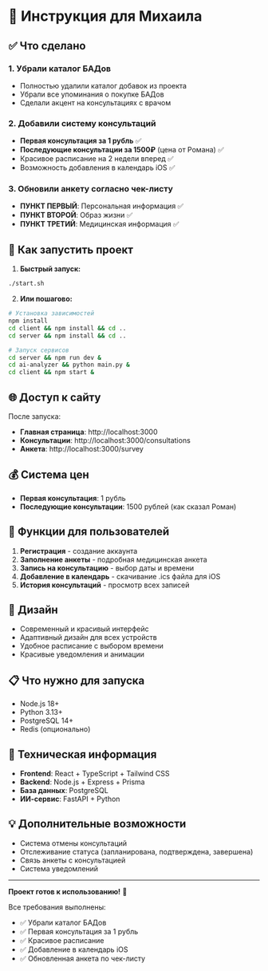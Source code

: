 # 🎯 Инструкция для Михаила

## ✅ Что сделано

### 1. Убрали каталог БАДов
- Полностью удалили каталог добавок из проекта
- Убрали все упоминания о покупке БАДов
- Сделали акцент на консультациях с врачом

### 2. Добавили систему консультаций
- **Первая консультация за 1 рубль** ✅
- **Последующие консультации за 1500₽** (цена от Романа) ✅
- Красивое расписание на 2 недели вперед ✅
- Возможность добавления в календарь iOS ✅

### 3. Обновили анкету согласно чек-листу
- **ПУНКТ ПЕРВЫЙ**: Персональная информация ✅
- **ПУНКТ ВТОРОЙ**: Образ жизни ✅  
- **ПУНКТ ТРЕТИЙ**: Медицинская информация ✅

## 🚀 Как запустить проект

1. **Быстрый запуск:**
```bash
./start.sh
```

2. **Или пошагово:**
```bash
# Установка зависимостей
npm install
cd client && npm install && cd ..
cd server && npm install && cd ..

# Запуск сервисов
cd server && npm run dev &
cd ai-analyzer && python main.py &
cd client && npm start &
```

## 🌐 Доступ к сайту

После запуска:
- **Главная страница**: http://localhost:3000
- **Консультации**: http://localhost:3000/consultations
- **Анкета**: http://localhost:3000/survey

## 💰 Система цен

- **Первая консультация**: 1 рубль
- **Последующие консультации**: 1500 рублей (как сказал Роман)

## 📱 Функции для пользователей

1. **Регистрация** - создание аккаунта
2. **Заполнение анкеты** - подробная медицинская анкета
3. **Запись на консультацию** - выбор даты и времени
4. **Добавление в календарь** - скачивание .ics файла для iOS
5. **История консультаций** - просмотр всех записей

## 🎨 Дизайн

- Современный и красивый интерфейс
- Адаптивный дизайн для всех устройств
- Удобное расписание с выбором времени
- Красивые уведомления и анимации

## 📋 Что нужно для запуска

- Node.js 18+
- Python 3.13+
- PostgreSQL 14+
- Redis (опционально)

## 🔧 Техническая информация

- **Frontend**: React + TypeScript + Tailwind CSS
- **Backend**: Node.js + Express + Prisma
- **База данных**: PostgreSQL
- **ИИ-сервис**: FastAPI + Python

## 💡 Дополнительные возможности

- Система отмены консультаций
- Отслеживание статуса (запланирована, подтверждена, завершена)
- Связь анкеты с консультацией
- Система уведомлений

---

**Проект готов к использованию!** 🚀

Все требования выполнены:
- ✅ Убрали каталог БАДов
- ✅ Первая консультация за 1 рубль
- ✅ Красивое расписание
- ✅ Добавление в календарь iOS
- ✅ Обновленная анкета по чек-листу 